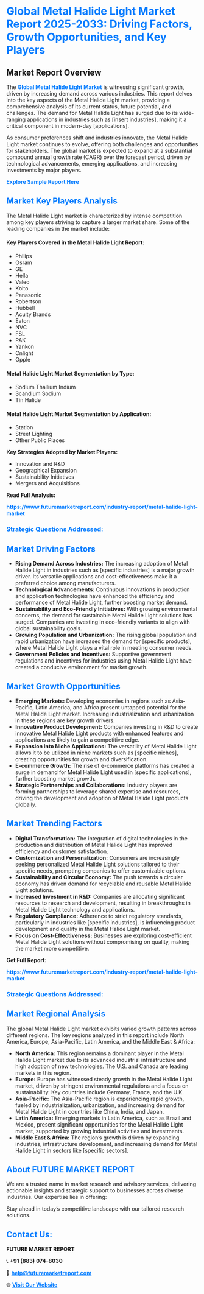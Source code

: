 <h1 style="color: #007BFF;">Global Metal Halide Light Market Report 2025-2033: Driving Factors, Growth Opportunities, and Key Players</h1>

<section id="overview">
<h2>Market Report Overview</h2>
<p>The <a href="https://www.futuremarketreport.com/industry-report/metal-halide-light-market" style="color: #007BFF; text-decoration: none;"><strong>Global Metal Halide Light Market</strong></a> is witnessing significant growth, driven by increasing demand across various industries. This report delves into the key aspects of the Metal Halide Light market, providing a comprehensive analysis of its current status, future potential, and challenges. The demand for Metal Halide Light has surged due to its wide-ranging applications in industries such as [insert industries], making it a critical component in modern-day [applications].</p>
<p>As consumer preferences shift and industries innovate, the Metal Halide Light market continues to evolve, offering both challenges and opportunities for stakeholders. The global market is expected to expand at a substantial compound annual growth rate (CAGR) over the forecast period, driven by technological advancements, emerging applications, and increasing investments by major players.</p>
</section>

<section id="overview">
<p><a href="https://www.futuremarketreport.com/request-sample/reportId=56915" style="color: #007BFF; text-decoration: none;"><strong>Explore Sample Report Here</strong></a></p>
</section>

<section id="key-players">
<h2 style="color: #007BFF;">Market Key Players Analysis</h2>
<p>The Metal Halide Light market is characterized by intense competition among key players striving to capture a larger market share. Some of the leading companies in the market include:</p>
<h4>Key Players Covered in the Metal Halide Light Report:</h4>
<ul><li>Philips</li><li>Osram</li><li>GE</li><li>Hella</li><li>Valeo</li><li>Koito</li><li>Panasonic</li><li>Robertson</li><li>Hubbell</li><li>Acuity Brands</li><li>Eaton</li><li>NVC</li><li>FSL</li><li>PAK</li><li>Yankon</li><li>Cnlight</li><li>Opple</li></ul>
<h4>Metal Halide Light Market Segmentation by Type:</h4>
<ul><li>Sodium Thallium Indium</li><li>Scandium Sodium</li><li>Tin Halide</li></ul>

<h4>Metal Halide Light Market Segmentation by Application:</h4>
<ul><li>Station</li><li>Street Lighting</li><li>Other Public Places</li></ul>
<p><strong>Key Strategies Adopted by Market Players:</strong></p>
<ul>
<li>Innovation and R&D</li>
<li>Geographical Expansion</li>
<li>Sustainability Initiatives</li>
<li>Mergers and Acquisitions</li>
</ul>
</section>

<section>
<p><strong>Read Full Analysis: </strong></p><a href="https://www.futuremarketreport.com/industry-report/metal-halide-light-market" style="color: #007BFF; text-decoration: none;"><strong>https://www.futuremarketreport.com/industry-report/metal-halide-light-market</strong></a>
<h3 style="color: #007BFF;">Strategic Questions Addressed:</h3>
</section>

<section id="driving-factors">
<h2 style="color: #007BFF;">Market Driving Factors</h2>
<ul>
<li><strong>Rising Demand Across Industries:</strong> The increasing adoption of Metal Halide Light in industries such as [specific industries] is a major growth driver. Its versatile applications and cost-effectiveness make it a preferred choice among manufacturers.</li>
<li><strong>Technological Advancements:</strong> Continuous innovations in production and application technologies have enhanced the efficiency and performance of Metal Halide Light, further boosting market demand.</li>
<li><strong>Sustainability and Eco-Friendly Initiatives:</strong> With growing environmental concerns, the demand for sustainable Metal Halide Light solutions has surged. Companies are investing in eco-friendly variants to align with global sustainability goals.</li>
<li><strong>Growing Population and Urbanization:</strong> The rising global population and rapid urbanization have increased the demand for [specific products], where Metal Halide Light plays a vital role in meeting consumer needs.</li>
<li><strong>Government Policies and Incentives:</strong> Supportive government regulations and incentives for industries using Metal Halide Light have created a conducive environment for market growth.</li>
</ul>
</section>

<section id="growth-opportunities">
<h2 style="color: #007BFF;">Market Growth Opportunities</h2>
<ul>
<li><strong>Emerging Markets:</strong> Developing economies in regions such as Asia-Pacific, Latin America, and Africa present untapped potential for the Metal Halide Light market. Increasing industrialization and urbanization in these regions are key growth drivers.</li>
<li><strong>Innovative Product Development:</strong> Companies investing in R&D to create innovative Metal Halide Light products with enhanced features and applications are likely to gain a competitive edge.</li>
<li><strong>Expansion into Niche Applications:</strong> The versatility of Metal Halide Light allows it to be utilized in niche markets such as [specific niches], creating opportunities for growth and diversification.</li>
<li><strong>E-commerce Growth:</strong> The rise of e-commerce platforms has created a surge in demand for Metal Halide Light used in [specific applications], further boosting market growth.</li>
<li><strong>Strategic Partnerships and Collaborations:</strong> Industry players are forming partnerships to leverage shared expertise and resources, driving the development and adoption of Metal Halide Light products globally.</li>
</ul>
</section>

<section id="trending-factors">
<h2 style="color: #007BFF;">Market Trending Factors</h2>
<ul>
<li><strong>Digital Transformation:</strong> The integration of digital technologies in the production and distribution of Metal Halide Light has improved efficiency and customer satisfaction.</li>
<li><strong>Customization and Personalization:</strong> Consumers are increasingly seeking personalized Metal Halide Light solutions tailored to their specific needs, prompting companies to offer customizable options.</li>
<li><strong>Sustainability and Circular Economy:</strong> The push towards a circular economy has driven demand for recyclable and reusable Metal Halide Light solutions.</li>
<li><strong>Increased Investment in R&D:</strong> Companies are allocating significant resources to research and development, resulting in breakthroughs in Metal Halide Light technology and applications.</li>
<li><strong>Regulatory Compliance:</strong> Adherence to strict regulatory standards, particularly in industries like [specific industries], is influencing product development and quality in the Metal Halide Light market.</li>
<li><strong>Focus on Cost-Effectiveness:</strong> Businesses are exploring cost-efficient Metal Halide Light solutions without compromising on quality, making the market more competitive.</li>
</ul>
</section>

<section>
<p><strong>Get Full Report: </strong></p><a href="https://www.futuremarketreport.com/industry-report/metal-halide-light-market" style="color: #007BFF; text-decoration: none;"><strong>https://www.futuremarketreport.com/industry-report/metal-halide-light-market</strong></a>
<h3 style="color: #007BFF;">Strategic Questions Addressed:</h3>
</section>


<section id="regional-analysis">
<h2 style="color: #007BFF;">Market Regional Analysis</h2>
<p>The global Metal Halide Light market exhibits varied growth patterns across different regions. The key regions analyzed in this report include North America, Europe, Asia-Pacific, Latin America, and the Middle East & Africa:</p>
<ul>
<li><strong>North America:</strong> This region remains a dominant player in the Metal Halide Light market due to its advanced industrial infrastructure and high adoption of new technologies. The U.S. and Canada are leading markets in this region.</li>
<li><strong>Europe:</strong> Europe has witnessed steady growth in the Metal Halide Light market, driven by stringent environmental regulations and a focus on sustainability. Key countries include Germany, France, and the U.K.</li>
<li><strong>Asia-Pacific:</strong> The Asia-Pacific region is experiencing rapid growth, fueled by industrialization, urbanization, and increasing demand for Metal Halide Light in countries like China, India, and Japan.</li>
<li><strong>Latin America:</strong> Emerging markets in Latin America, such as Brazil and Mexico, present significant opportunities for the Metal Halide Light market, supported by growing industrial activities and investments.</li>
<li><strong>Middle East & Africa:</strong> The region’s growth is driven by expanding industries, infrastructure development, and increasing demand for Metal Halide Light in sectors like [specific sectors].</li>
</ul>
</section>

<footer>
<h2 style="color: #007BFF;">About FUTURE MARKET REPORT</h2>
<p>We are a trusted name in market research and advisory services, delivering actionable insights and strategic support to businesses across diverse industries. Our expertise lies in offering:</p>

<p>Stay ahead in today’s competitive landscape with our tailored research solutions.</p>

<h2 style="color: #007BFF;">Contact Us:</h2>
<p><strong>FUTURE MARKET REPORT</strong></p>
<p>📞 <strong>+91 (883) 074-8030</strong></p>
<p>📧 <strong><a href="mailto:help@futuremarketreport.com" style="color: #007BFF;">help@futuremarketreport.com</a></strong></p>
<p>🌐 <strong><a href="https://www.futuremarketreport.com/" style="color: #007BFF;">Visit Our Website</a></strong></p>
</footer>